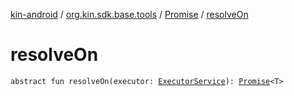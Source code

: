 [kin-android](../../index.md) / [org.kin.sdk.base.tools](../index.md) / [Promise](index.md) / [resolveOn](./resolve-on.md)

# resolveOn

`abstract fun resolveOn(executor: `[`ExecutorService`](https://docs.oracle.com/javase/6/docs/api/java/util/concurrent/ExecutorService.html)`): `[`Promise`](index.md)`<T>`